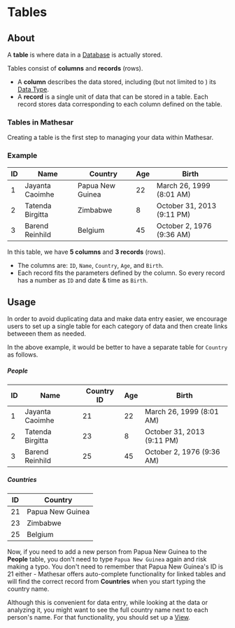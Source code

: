 # Tables

## About

A **table** is where data in a [Database](/archive/product/concepts/databases) is actually stored.

Tables consist of **columns** and **records** (rows).

- A **column** describes the data stored, including (but not limited to ) its [Data Type](/archive/product/concepts/data-types).
- A **record** is a single unit of data that can be stored in a table. Each record stores data corresponding to each column defined on the table.

### Tables in Mathesar
Creating a table is the first step to managing your data within Mathesar.

### Example

| ID | Name | Country | Age | Birth |
|-|-|-|-|-|
| 1 | Jayanta Caoimhe | Papua New Guinea | 22 | March 26, 1999 (8:01 AM) |
| 2 | Tatenda Birgitta | Zimbabwe | 8 | October 31, 2013 (9:11 PM) |
| 3 | Barend Reinhild | Belgium | 45 | October 2, 1976 (9:36 AM) |

In this table, we have **5 columns** and **3 records** (rows).

- The columns are: `ID`, `Name`, `Country`, `Age`, and `Birth`.
- Each record fits the parameters defined by the column. So every record has a number as `ID` and date & time as `Birth`.

## Usage
In order to avoid duplicating data and make data entry easier, we encourage users to set up a single table for each category of data and then create links betweeen them as needed.

In the above example, it would be better to have a separate table for `Country` as follows.

##### People
| ID | Name | Country ID | Age | Birth |
|-|-|-|-|-|
| 1 | Jayanta Caoimhe | 21 | 22 | March 26, 1999 (8:01 AM) |
| 2 | Tatenda Birgitta | 23 | 8 | October 31, 2013 (9:11 PM) |
| 3 | Barend Reinhild | 25 | 45 | October 2, 1976 (9:36 AM) |

##### Countries
| ID | Country |
|-|-|
| 21 | Papua New Guinea |
| 23 | Zimbabwe |
| 25 | Belgium |

Now, if you need to add a new person from Papua New Guinea to the **People** table, you don't need to type `Papua New Guinea` again and risk making a typo. You don't need to remember that Papua New Guinea's ID is 21 either - Mathesar offers auto-complete functionality for linked tables and will find the correct record from **Countries** when you start typing the country name.

Although this is convenient for data entry, while looking at the data or analyzing it, you might want to see the full country name next to each person's name. For that functionality, you should set up a [View](/archive/product/concepts/views). 